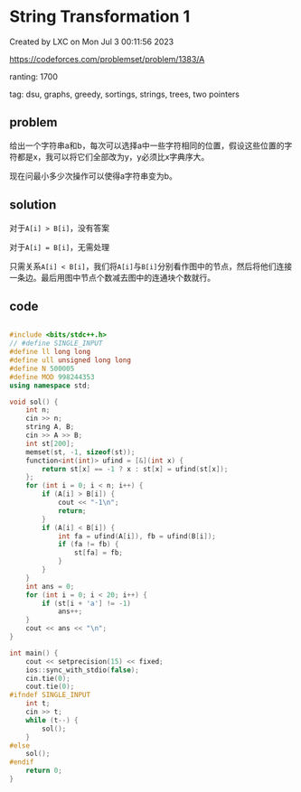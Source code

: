 # String Transformation 1

Created by LXC on Mon Jul  3 00:11:56 2023

https://codeforces.com/problemset/problem/1383/A

ranting: 1700

tag: dsu, graphs, greedy, sortings, strings, trees, two pointers

## problem

给出一个字符串a和b，每次可以选择a中一些字符相同的位置，假设这些位置的字符都是x，我可以将它们全部改为y，y必须比x字典序大。

现在问最小多少次操作可以使得a字符串变为b。

## solution

对于`A[i] > B[i]`，没有答案

对于`A[i] = B[i]`，无需处理

只需关系`A[i] < B[i]`，我们将`A[i]`与`B[i]`分别看作图中的节点，然后将他们连接一条边。最后用图中节点个数减去图中的连通块个数就行。

## code

``` cpp

#include <bits/stdc++.h>
// #define SINGLE_INPUT
#define ll long long
#define ull unsigned long long
#define N 500005
#define MOD 998244353
using namespace std;

void sol() {
    int n;
    cin >> n;
    string A, B;
    cin >> A >> B;
    int st[200];
    memset(st, -1, sizeof(st));
    function<int(int)> ufind = [&](int x) {
        return st[x] == -1 ? x : st[x] = ufind(st[x]);
    };
    for (int i = 0; i < n; i++) {
        if (A[i] > B[i]) {
            cout << "-1\n";
            return;
        }
        if (A[i] < B[i]) {
            int fa = ufind(A[i]), fb = ufind(B[i]);
            if (fa != fb) {
                st[fa] = fb;
            }
        }
    }
    int ans = 0;
    for (int i = 0; i < 20; i++) {
        if (st[i + 'a'] != -1)
            ans++;
    }
    cout << ans << "\n";
}

int main() {
    cout << setprecision(15) << fixed;
    ios::sync_with_stdio(false);
    cin.tie(0);
    cout.tie(0);
#ifndef SINGLE_INPUT
    int t;
    cin >> t;
    while (t--) {
        sol();
    }
#else
    sol();
#endif
    return 0;
}

```
